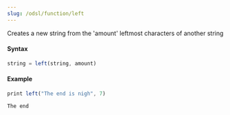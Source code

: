 ```yaml
---
slug: /odsl/function/left
---
```

Creates a new string from the 'amount' leftmost characters of another string

#### Syntax
```js
string = left(string, amount)
```
#### Example
```js
print left("The end is nigh", 7)
```
```
The end
```
